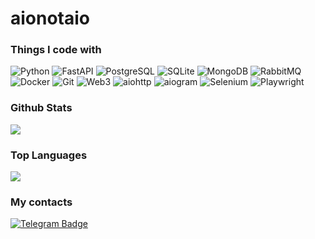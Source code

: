 <h1>aionotaio</h1>
<h3>Things I code with</h3>
<p>
  <img alt="Python" src="https://img.shields.io/badge/Python-3776AB?style=flat&logo=Python&logoColor=white" />
  <img alt="FastAPI" src="https://img.shields.io/badge/FastAPI-009688?style=flat&logo=fastapi&logoColor=white" />
  <img alt="PostgreSQL" src="https://img.shields.io/badge/PostgreSQL-4169E1?style=flat&logo=PostgreSQL&logoColor=white">
  <img alt="SQLite" src="https://img.shields.io/badge/SQLite-003B57?style=flat&logo=SQLite&logoColor=white">
  <img alt="MongoDB" src="https://img.shields.io/badge/MongoDB-47A248?style=flat&logo=mongodb&logoColor=white">
  <img alt="RabbitMQ" src="https://img.shields.io/badge/RabbitMQ-FF6600?style=flat&logo=RabbitMQ&logoColor=white">
  <img alt="Docker" src="https://img.shields.io/badge/Docker-2496ED?style=flat&logo=docker&logoColor=white" />
  <img alt="Git" src="https://img.shields.io/badge/Git-F05032?style=flat&logo=git&logoColor=white" />
  <img alt="Web3" src="https://img.shields.io/badge/Web3-3C3C3D?style=flat&logo=Ethereum&logoColor=white">
  <img alt="aiohttp" src="https://img.shields.io/badge/aiohttp-2C5BB4?style=flat&logo=aiohttp&logoColor=white">
  <img alt="aiogram" src="https://img.shields.io/badge/aiogram-1E90FF?style=flat&logo=Telegram&logoColor=white">
  <img alt="Selenium" src="https://img.shields.io/badge/Selenium-43B02A?style=flat&logo=Selenium&logoColor=white">
  <img alt="Playwright" src="https://img.shields.io/badge/Playwright-008000?style=flat">
</p>
<h3>Github Stats</h3>
<picture>
  <source
    srcset="https://github-readme-stats.vercel.app/api?username=aionotaio&show_icons=true&theme=dark"
    media="(prefers-color-scheme: dark)"
  />
  <source
    srcset="https://github-readme-stats.vercel.app/api?username=aionotaio&show_icons=true"
    media="(prefers-color-scheme: light), (prefers-color-scheme: no-preference)"
  />
  <img src="https://github-readme-stats.vercel.app/api?username=aionotaio&show_icons=true" />
</picture>
<h3>Top Languages</h3>
<picture>
  <source
    srcset="https://github-readme-stats.vercel.app/api/top-langs/?username=aionotaio&layout=compact&theme=dark"
    media="(prefers-color-scheme: dark)"
  />
  <source
    srcset="https://github-readme-stats.vercel.app/api/top-langs/?username=aionotaio&layout=compact"
    media="(prefers-color-scheme: light), (prefers-color-scheme: no-preference)"
  />
  <img src="https://github-readme-stats.vercel.app/api/top-langs/?username=aionotaio&layout=compact" />
</picture>
<h3>My contacts</h3>
<a href="https://t.me/tls_requests">
  <img src="https://img.shields.io/badge/Telegram-00BFFF?style=for-the-badge&logo=Telegram&logoColor=white" alt="Telegram Badge"/>
</a>

